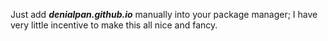 Just add ***denialpan.github.io*** manually into your package manager; I have very little incentive to make this all nice and fancy.
